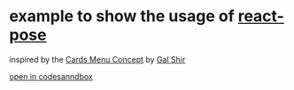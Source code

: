 # example to show the usage of [react-pose](https://popmotion.io/pose/)

inspired by the [Cards Menu Concept](https://dribbble.com/shots/2389505-Cards-Menu-Concept) by [Gal Shir](https://dribbble.com/galshir)

[open in codesanndbox](https://codesandbox.io/s/github/kaoDev/cards-menu-concept)
